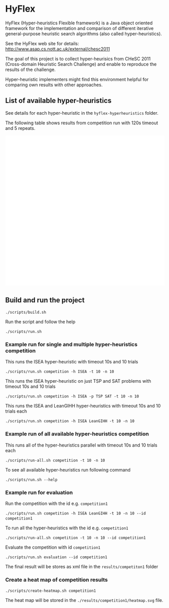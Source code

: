 # HyFlex
HyFlex (Hyper-heuristics Flexible framework) is a Java object oriented framework for the implementation and comparison of different iterative general-purpose heuristic search algorithms (also called hyper-heuristics).

See the HyFlex web site for details: http://www.asap.cs.nott.ac.uk/external/chesc2011 

The goal of this project is to collect hyper-heurisics from CHeSC 2011 (Cross-domain Heuristic Search Challenge) and enable  to reproduce the results of the challenge.

Hyper-heuristic implementers might find this environment helpful for comparing own results with other approaches.

## List of available hyper-heuristics

See details for each hyper-heuristic in the `hyflex-hyperheuristics` folder. 

The following table shows results from competition run with 120s timeout and 5 repeats.

![Hyper-heuristics](docs/heatmap_120_5.svg)

## Build and run the project
```
./scripts/build.sh
```

Run the script and follow the help
```
./scripts/run.sh
```

### Example run for single and multiple hyper-heuristics competition

This runs the ISEA hyper-heuristic with timeout 10s and 10 trials

```
./scripts/run.sh competition -h ISEA -t 10 -n 10
```


This runs the ISEA hyper-heuristic on just TSP and SAT problems with timeout 10s and 10 trials

```
./scripts/run.sh competition -h ISEA -p TSP SAT -t 10 -n 10
```

This runs the ISEA and LeanGIHH hyper-heuristics with timeout 10s and 10 trials each

```
./scripts/run.sh competition -h ISEA LeanGIHH -t 10 -n 10
```

### Example run of all available hyper-heuristics competition

This runs all of the hyper-heuristics parallel with timeout 10s and 10 trials each

```
./scripts/run-all.sh competition -t 10 -n 10
```

To see all available hyper-heuristics run following command

```
./scripts/run.sh --help
```

### Example run for evaluation

Run the competition with the id e.g. `competition1`

```
./scripts/run.sh competition -h ISEA LeanGIHH -t 10 -n 10 --id competition1
```

To run all the hyper-heuristics with the id e.g. `competition1`

```
./scripts/run-all.sh competition -t 10 -n 10 --id competition1
```


Evaluate the competition with id `competition1`

```
./scripts/run.sh evaluation --id competition1
```

The final result will be stores as xml file in the `results/competiton1` folder


### Create a heat map of competition results
```
./scripts/create-heatmap.sh competition1
```

The heat map will be stored in the `./results/competition1/heatmap.svg` file.

